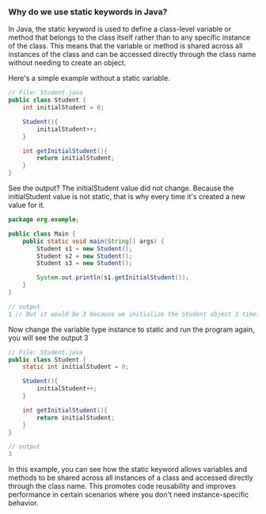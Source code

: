 ### Why do we use static keywords in Java?
In Java, the static keyword is used to define a class-level variable or method that belongs to the class itself rather than to any specific instance of the class. This means that the variable or method is shared across all instances of the class and can be accessed directly through the class name without needing to create an object.

Here's a simple example without a static variable.
```java
// File: Student.java
public class Student {
    int initialStudent = 0;

    Student(){
        initialStudent++;
    }

    int getInitialStudent(){
        return initialStudent;
    }
}

```
See the output? The initialStudent value did not change. Because the initialStudent value is not static, that is why every time it's created a new value for it.

```java
package org.example;

public class Main {
    public static void main(String[] args) {
        Student s1 = new Student();
        Student s2 = new Student();
        Student s3 = new Student();

        System.out.println(s1.getInitialStudent());
    }
}

// output 
1 // But it would be 3 because we initialize the Student object 3 times.
```
Now change the variable type instance to static and run the program again, you will see the output 3
```java
// File: Student.java
public class Student {
    static int initialStudent = 0;

    Student(){
        initialStudent++;
    }

    int getInitialStudent(){
        return initialStudent;
    }
}

// output 
3
```
In this example, you can see how the static keyword allows variables and methods to be shared across all instances of a class and accessed directly through the class name. This promotes code reusability and improves performance in certain scenarios where you don't need instance-specific behavior.